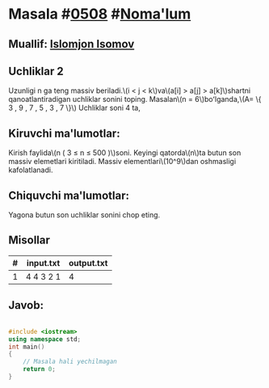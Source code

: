 
<h1>Masala #<a href="https://robocontest.uz/tasks/0508">0508</a> #<a href="https://robocontest.uz/tasks?category=1">Noma'lum</a></h1>
<h2> Muallif: <a href="https://robocontest.uz/profile/iislomjoon">Islomjon Isomov</a></h2>
<h2>Uchliklar 2</h2>
<p>Uzunligi n ga teng massiv beriladi.\(i < j < k\)va\(a[i] > a[j] > a[k]\)shartni qanoatlantiradigan uchliklar sonini toping.
Masalan\(n = 6\)boʻlganda,\(A= \{ 3 , 9 , 7 , 5 , 3 , 7 \}\)
Uchliklar soni 4 ta,</p>
<h2>Kiruvchi ma'lumotlar:</h2>
<p>Kirish faylida\(n ( 3 ≤ n ≤ 500 )\)soni. Keyingi qatorda\(n\)ta butun son massiv elemetlari kiritiladi. Massiv elementlari\(10^9\)dan oshmasligi kafolatlanadi.</p>
<h2>Chiquvchi ma'lumotlar:</h2>
<p>Yagona butun son uchliklar sonini chop eting.</p>
<h2>Misollar</h2>
<table>
    <thead>
        <tr>
            <th>#</th>
            <th>input.txt</th>
            <th>output.txt</th>
        </tr>
    </thead>
    <tbody>
            <tr>
                <td>1</td>
                <td>4
4 3 2 1</td>
                <td>4</td>
            </tr>
    </tbody>
    </table>
    
<h2>Javob:</h2>

######
```cpp
#include <iostream>
using namespace std;
int main()
{
    // Masala hali yechilmagan
    return 0;
}
```
